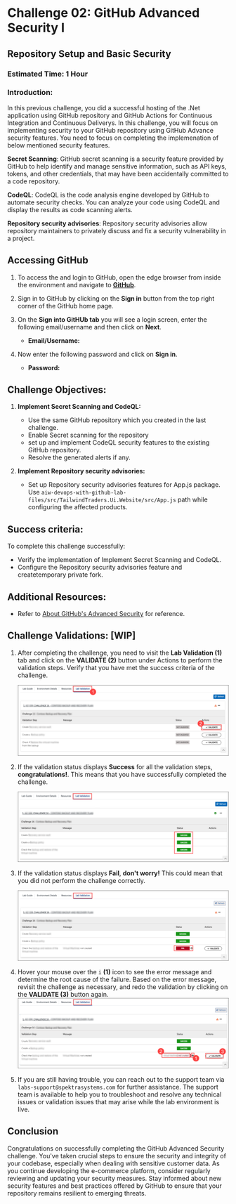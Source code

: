 # Challenge 02: GitHub Advanced Security I

## Repository Setup and Basic Security

### Estimated Time: 1 Hour

### Introduction:
In this previous challenge, you did a successful hosting of the .Net application using GitHub repository and GitHub Actions for Continuous Integration and Continuous Deliverys. In this challenge, you will focus on implementing security to your GitHub repository using GitHub Advance security features. You need to focus on completing the implemenation of below mentioned security features.

**Secret Scanning**: GitHub secret scanning is a security feature provided by GitHub to help identify and manage sensitive information, such as API keys, tokens, and other credentials, that may have been accidentally committed to a code repository.

**CodeQL**: CodeQL is the code analysis engine developed by GitHub to automate security checks. You can analyze your code using CodeQL and display the results as code scanning alerts.

**Repository security advisories**: Repository security advisories allow repository maintainers to privately discuss and fix a security vulnerability in a project. 

## Accessing GitHub

1. To access the and login to GitHub, open the edge browser from inside the environment and navigate to **[GitHub](https://github.com/)**.

2. Sign in to GitHub by clicking on the **Sign in** button from the top right corner of the GitHub home page.

3. On the **Sign into GitHUb tab** you will see a login screen, enter the following email/username and then click on **Next**.

   - **Email/Username:** 

1. Now enter the following password and click on **Sign in**.

   - **Password:** 


## Challenge Objectives:

1. **Implement Secret Scanning and CodeQL:**
   - Use the same GitHub repository which you created in the last challenge.
   - Enable Secret scanning for the repository
   - set up and implement CodeQL security features to the existing GitHub repository.
   - Resolve the generated alerts if any.

2. **Implement Repository security advisories:**
   -  Set up Repository security advisories features for App.js package. Use `aiw-devops-with-github-lab-files/src/TailwindTraders.Ui.Website/src/App.js` path while configuring the affected products.

  
## Success criteria:
To complete this challenge successfully:

   - Verify the implementation of Implement Secret Scanning and CodeQL.
   - Configure the Repository security advisories feature and createtemporary private fork.


## Additional Resources:

- Refer to [About GitHub's Advanced Security](https://docs.github.com/en/code-security/getting-started/github-security-features) for reference.

## Challenge Validations: [WIP]

1. After completing the challenge, you need to visit the **Lab Validation (1)** tab and click on the **VALIDATE (2)** button under Actions to perform the validation steps. Verify that you have met the success criteria of the challenge. 
 
    ![](../media/validate01.png "Validation")
 
1. If the validation status displays **Success** for all the validation steps, **congratulations!**. This means that you have successfully completed the challenge.
 
     ![](../media/validate02.png "Validation")
1. If the validation status displays **Fail**, **don't worry!** This could mean that you did not perform the challenge correctly.
 
     ![](../media/validate03.png "Validation")
 
1. Hover your mouse over the `i` **(1)** icon to see the error message and determine the root cause of the failure. Based on the error message, revisit the challenge as necessary, and redo the validation by clicking on the **VALIDATE (3)** button again.
     ![](../media/validate04.png "Validation")
 
1. If you are still having trouble, you can reach out to the support team via `labs-support@spektrasystems.com` for further assistance. The support team is available to help you to troubleshoot and resolve any technical issues or validation issues that may arise while the lab environment is live.


## Conclusion
Congratulations on successfully completing the GitHub Advanced Security challenge. You've taken crucial steps to ensure the security and integrity of your codebase, especially when dealing with sensitive customer data. As you continue developing the e-commerce platform, consider regularly reviewing and updating your security measures. Stay informed about new security features and best practices offered by GitHub to ensure that your repository remains resilient to emerging threats.

